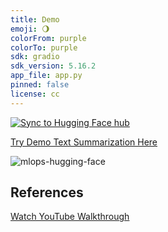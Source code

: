 ```yaml
---
title: Demo
emoji: 🌖
colorFrom: purple
colorTo: purple
sdk: gradio
sdk_version: 5.16.2
app_file: app.py
pinned: false
license: cc
---
```


[![Sync to Hugging Face hub](https://github.com/lhgarciadev/hugging-face/actions/workflows/main.yml/badge.svg?branch=main)](https://github.com/lhgarciadev/hugging-face/actions/workflows/main.yml)

[Try Demo Text Summarization Here](https://huggingface.co/spaces/shockgarcia/demo)

![mlops-hugging-face](https://user-images.githubusercontent.com/58792/170845235-7f00d61c-ea36-4d28-82d0-3a9b8c0f1769.png)


## References

[Watch YouTube Walkthrough](https://youtu.be/VYSGjUa5sc4)
